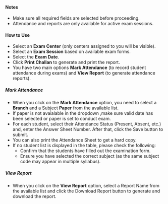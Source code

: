 
#### Notes
- Make sure all required fields are selected before proceeding.
- Attendance and reports are only available for active exam sessions.

#### How to Use
* Select an **Exam Center** (only centers assigned to you will be visible).
* Select an **Exam Session** based on available exam forms.
* Select the **Exam Date**.
* Click **Print Challan** to generate and print the report.
* You have two main options **Mark Attendance** (to record student attendance during exams) and **View Report** (to generate attendance reports).
##### Mark Attendance
* When you click on the **Mark Attendance** option, you need to select a **Branch** and a Subject **Paper** from the available list. 
* If paper is not avaialable in the dropdown ,make sure valid date has been selected or paper is set to conduct exam.
* For each student, select their Attendance Status (Present, Absent, etc.) and, enter the Answer Sheet Number. After that, click the Save button to submit. 
* You can also print the Attendance Sheet to get a hard copy.
* If no student list is displayed in the table, please check the following:
    * Confirm that the students have filled out the examination form.
    * Ensure you have selected the correct subject (as the same subject code may appear in multiple syllabus).
##### View Report
* When you click on the **View Report** option, select a Report Name from the available list and click the Download Report button to generate and download the report.
